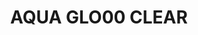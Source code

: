 ---
layout: product
title: "AQUA GLO00 CLEAR"
price: "760" 
desc: "N/A"
img_path: "/assets/img/AMIG8212.jpg"
brand: "Alclad II"
available: true
special_offer: true
new: false
soon: false
cat: "040000"
subcat: "040100"
subsubcat: "00"
sifra: "AMIG8212"
---